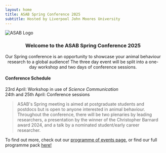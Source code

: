 ```yaml
---
layout: home
title: ASAB Spring Conference 2025
subtitle: Hosted by Liverpool John Moores University
---
```

![ASAB Logo]({{ASABSpring2025.github.io}}/assets/img/ASAB_16-9.jpg "ASAB Logo")
### <center> Welcome to the ASAB Spring Conference 2025</center>

<center>Our Spring conference is an opportunity to showcase your animal behaviour research to a global audience! The three day event will be split into a one-day workshop and two days of conference sessions.</center>


#### Conference Schedule 
23rd April: Workshop in use of _Science Communication_  
24th and 25th April: Conference sessions

>ASAB's Spring meeting is aimed at postgraduate students and postdocs but is open to anyone interested in animal behaviour. Throughout the conference, there will be two plenaries by leading researchers, a presentation by the winner of the Christopher Barnard award 2024, and a talk by a nominated student/early career researcher.

To find out more, check out our [programme of events page](https://ASABSpring2025.github.io/Programme/), or find our full programme pack [here!](https://drive.google.com/file/d/1g29ZA_i6PDWEfm7Clhq-FLN7Tqsz8juE/view?usp=sharing)
